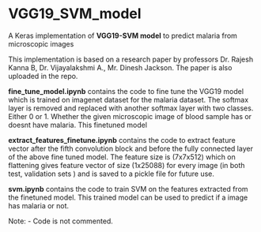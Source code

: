 # VGG19_SVM_model
A Keras implementation of **VGG19-SVM model** to predict malaria from microscopic images

This implementation is based on a research paper by professors Dr. Rajesh Kanna B, Dr. Vijayalakshmi A., Mr. Dinesh Jackson. The paper is also uploaded in the repo.

**fine_tune_model.ipynb** contains the code to fine tune the VGG19 model which is trained on imagenet dataset for the malaria dataset. The softmax layer is removed and replaced with another softmax layer with two classes. Either 0 or 1. Whether the given microscopic image of blood sample has or doesnt have malaria. This finetuned model 

**extract_features_finetune.ipynb** contains the code to extract feature vector after the fifth convolution block and before the fully connected layer of the above fine tuned model. The feature size is (7x7x512) which on flattening gives feature vector of size (1x25088) for every image (in both test, validation sets ) and is saved to a pickle file for future use.

**svm.ipynb** contains the code to train SVM on the features extracted from the finetuned model. This trained model can be used to predict if a image has malaria or not.

Note: - Code is not commented. 
